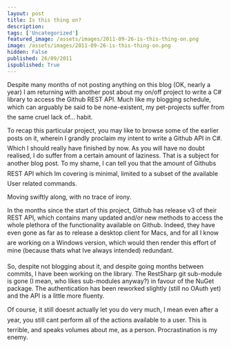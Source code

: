 ```yaml
---
layout: post
title: Is this thing on?
description: 
tags: ['Uncategorized']
featured_image: /assets/images/2011-09-26-is-this-thing-on.png
image: /assets/images/2011-09-26-is-this-thing-on.png
hidden: False
published: 26/09/2011
ispublished: True
---
```

Despite many months of not posting anything on this blog (OK, nearly a year) I am returning with another post about my on/off project to write a C# library to access the Github REST API. Much like my blogging schedule, which can arguably be said to be none-existent, my pet-projects suffer from the same cruel lack of... habit.

To recap this particular project, you may like to browse some of the earlier posts on it, wherein I grandly proclaim my intent to write a Github API in C#. Which I should really have finished by now. As you will have no doubt realised, I do suffer from a certain amount of laziness. That is a subject for another blog post. To my shame, I can tell you that the amount of Githubs REST API which Im covering is minimal, limited to a subset of the available User related commands.

Moving swiftly along, with no trace of irony.

In the months since the start of this project, Github has release v3 of their REST API, which contains many updated and/or new methods to access the whole plethora of the functionality available on Github. Indeed, they have even gone as far as to release a desktop client for Macs, and for all I know are working on a Windows version, which would then render this effort of mine (because thats what Ive always intended) redundant.

So, despite not blogging about it, and despite going months between commits, I have been working on the library. The RestSharp git sub-module is gone (I mean, who likes sub-modules anyway?) in favour of the NuGet package. The authentication has been reworked slightly (still no OAuth yet) and the API is a little more fluenty.

Of course, it still doesnt actually let you do very much, I mean even after a year, you still cant perform all of the actions available to a user. This is terrible, and speaks volumes about me, as a person. Procrastination is my enemy.
